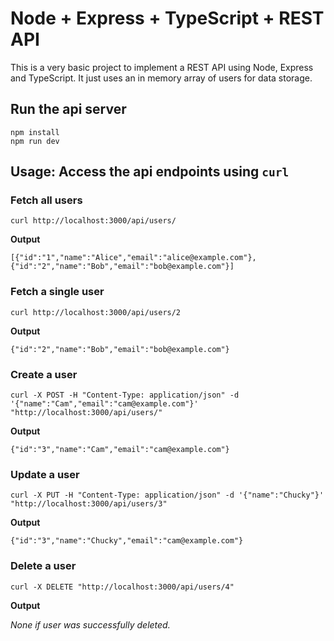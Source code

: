# Node + Express + TypeScript + REST API

This is a very basic project to implement a REST API using Node, Express and
TypeScript. It just uses an in memory array of users for data storage.

## Run the api server

```shell
npm install
npm run dev
```

## Usage: Access the api endpoints using `curl`

### Fetch all users

```shell
curl http://localhost:3000/api/users/
```

**Output**

```
[{"id":"1","name":"Alice","email":"alice@example.com"},{"id":"2","name":"Bob","email":"bob@example.com"}]
```

### Fetch a single user

```shell
curl http://localhost:3000/api/users/2
```

**Output**

```
{"id":"2","name":"Bob","email":"bob@example.com"}
```

### Create a user

```shell
curl -X POST -H "Content-Type: application/json" -d '{"name":"Cam","email":"cam@example.com"}' "http://localhost:3000/api/users/"
```

**Output**

```
{"id":"3","name":"Cam","email":"cam@example.com"}
```

### Update a user

```shell
curl -X PUT -H "Content-Type: application/json" -d '{"name":"Chucky"}' "http://localhost:3000/api/users/3"
```

**Output**

```
{"id":"3","name":"Chucky","email":"cam@example.com"}
```

### Delete a user

```shell
curl -X DELETE "http://localhost:3000/api/users/4"
```

**Output**

_None if user was successfully deleted._
